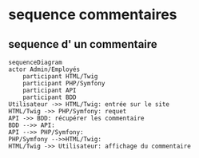 # sequence commentaires

## sequence d' un commentaire

```mermaid
sequenceDiagram
actor Admin/Employés
    participant HTML/Twig
    participant PHP/Symfony
    participant API
    participant BDD
Utilisateur ->> HTML/Twig: entrée sur le site
HTML/Twig ->> PHP/Symfony: requet
API ->> BDD: récupérer les commentaire
BDD -->> API: 
API -->> PHP/Symfony: 
PHP/Symfony -->>HTML/Twig:
HTML/Twig ->> Utilisateur: affichage du commentaire
```